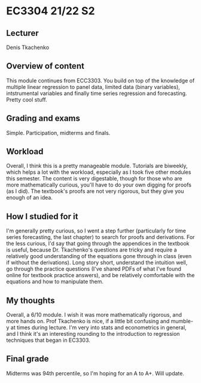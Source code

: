 # EC3304 21/22 S2

## Lecturer 
Denis Tkachenko

## Overview of content
This module continues from ECC3303. You build on top of the knowledge of multiple linear regression to panel data, limited data (binary variables), intstrumental variables and finally time series regression and forecasting. Pretty cool stuff. 

## Grading and exams
Simple. Participation, midterms and finals. 

## Workload 
Overall, I think this is a pretty manageable module. Tutorials are biweekly, which helps a lot with the workload, especially as I took five other modules this semester. The content is very digestable, though for those who are more mathematically curious, you'll have to do your own digging for proofs (as I did). The textbook's proofs are not very rigorous, but they give you enough of an idea. 

## How I studied for it
I'm generally pretty curious, so I went a step further (particularly for time series forecasting, the last chapter) to search for proofs and derivations. For the less curious, I'd say that going through the appendices in the textbook is useful, because Dr. Tkachenko's questions are tricky and require a relatively good understanding of the equations gone through in class (even if without the derivations). Long story short, understand the intuition well, go through the practice questions (I've shared PDFs of what I've found online for textbook practice answers), and be relatively comfortable with the equations and how to manipulate them. 

## My thoughts
Overall, a 6/10 module. I wish it was more mathematically rigorous, and more hands on. Prof Tkachenko is nice, if a little bit confusing and mumble-y at times during lecture. I'm very into stats and econometrics in general, and I think it's an interesting rounding to the introduction to regression techniques that began in EC3303.

## Final grade 
Midterms was 94th percentile, so I'm hoping for an A to A+. Will update.